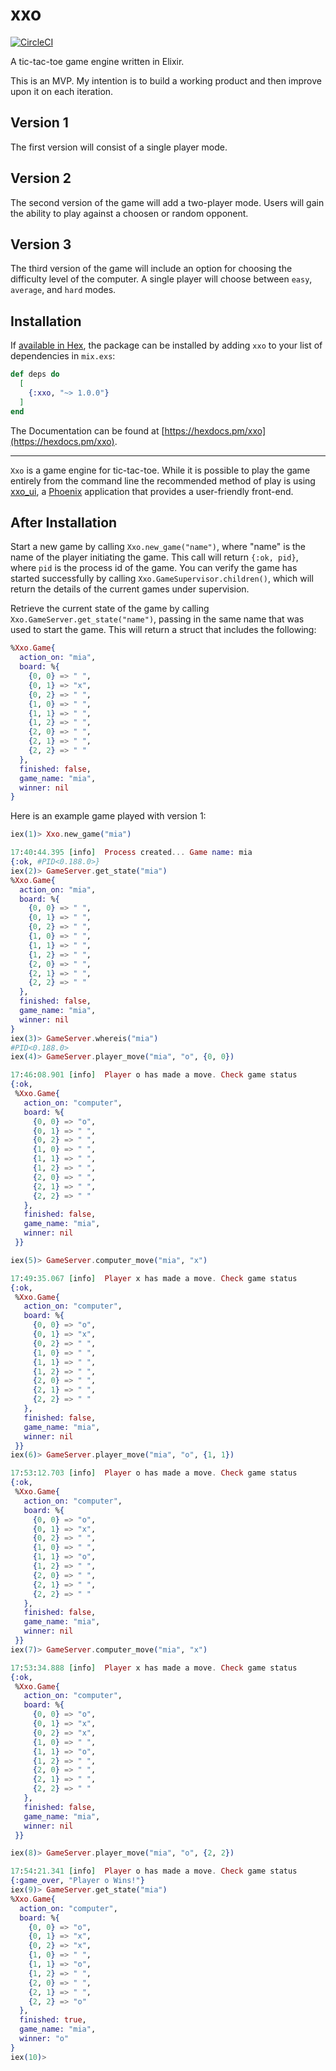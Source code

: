 # xxo

[![CircleCI](https://circleci.com/gh/EssenceOfChaos/xxo.svg?style=svg)](https://circleci.com/gh/EssenceOfChaos/xxo)

A tic-tac-toe game engine written in Elixir.

This is an MVP. My intention is to build a working product and then improve upon it on each iteration.

## Version 1

The first version will consist of a single player mode.

## Version 2

The second version of the game will add a two-player mode. Users will gain the ability to play against a choosen or random opponent.

## Version 3

The third version of the game will include an option for choosing the difficulty level of the computer. A single player will choose between `easy`, `average`, and `hard` modes.

## Installation

If [available in Hex](https://hex.pm/docs/publish), the package can be installed
by adding `xxo` to your list of dependencies in `mix.exs`:

```elixir
def deps do
  [
    {:xxo, "~> 1.0.0"}
  ]
end
```

The Documentation can be found at [https://hexdocs.pm/xxo](https://hexdocs.pm/xxo).

---

`Xxo` is a game engine for tic-tac-toe. While it is possible to play the game entirely from the command line the recommended method of play is using [xxo_ui](https://github.com/EssenceOfChaos/xxo_ui), a [Phoenix](https://phoenixframework.org/) application that provides a user-friendly front-end.

## After Installation

Start a new game by calling `Xxo.new_game("name")`, where "name" is the name of the player initiating the game. This call will return `{:ok, pid}`, where `pid` is the process id of the game. You can verify the game has started successfully by calling `Xxo.GameSupervisor.children()`, which will return the details of the current games under supervision.

Retrieve the current state of the game by calling `Xxo.GameServer.get_state("name")`, passing in the same name that was used to start the game. This will return a struct that includes the following:

```elixir
%Xxo.Game{
  action_on: "mia",
  board: %{
    {0, 0} => " ",
    {0, 1} => "x",
    {0, 2} => " ",
    {1, 0} => " ",
    {1, 1} => " ",
    {1, 2} => " ",
    {2, 0} => " ",
    {2, 1} => " ",
    {2, 2} => " "
  },
  finished: false,
  game_name: "mia",
  winner: nil
}
```

Here is an example game played with version 1:

```elixir
iex(1)> Xxo.new_game("mia")

17:40:44.395 [info]  Process created... Game name: mia
{:ok, #PID<0.188.0>}
iex(2)> GameServer.get_state("mia")
%Xxo.Game{
  action_on: "mia",
  board: %{
    {0, 0} => " ",
    {0, 1} => " ",
    {0, 2} => " ",
    {1, 0} => " ",
    {1, 1} => " ",
    {1, 2} => " ",
    {2, 0} => " ",
    {2, 1} => " ",
    {2, 2} => " "
  },
  finished: false,
  game_name: "mia",
  winner: nil
}
iex(3)> GameServer.whereis("mia")
#PID<0.188.0>
iex(4)> GameServer.player_move("mia", "o", {0, 0})

17:46:08.901 [info]  Player o has made a move. Check game status
{:ok,
 %Xxo.Game{
   action_on: "computer",
   board: %{
     {0, 0} => "o",
     {0, 1} => " ",
     {0, 2} => " ",
     {1, 0} => " ",
     {1, 1} => " ",
     {1, 2} => " ",
     {2, 0} => " ",
     {2, 1} => " ",
     {2, 2} => " "
   },
   finished: false,
   game_name: "mia",
   winner: nil
 }}

iex(5)> GameServer.computer_move("mia", "x")

17:49:35.067 [info]  Player x has made a move. Check game status
{:ok,
 %Xxo.Game{
   action_on: "computer",
   board: %{
     {0, 0} => "o",
     {0, 1} => "x",
     {0, 2} => " ",
     {1, 0} => " ",
     {1, 1} => " ",
     {1, 2} => " ",
     {2, 0} => " ",
     {2, 1} => " ",
     {2, 2} => " "
   },
   finished: false,
   game_name: "mia",
   winner: nil
 }}
iex(6)> GameServer.player_move("mia", "o", {1, 1})

17:53:12.703 [info]  Player o has made a move. Check game status
{:ok,
 %Xxo.Game{
   action_on: "computer",
   board: %{
     {0, 0} => "o",
     {0, 1} => "x",
     {0, 2} => " ",
     {1, 0} => " ",
     {1, 1} => "o",
     {1, 2} => " ",
     {2, 0} => " ",
     {2, 1} => " ",
     {2, 2} => " "
   },
   finished: false,
   game_name: "mia",
   winner: nil
 }}
iex(7)> GameServer.computer_move("mia", "x")

17:53:34.888 [info]  Player x has made a move. Check game status
{:ok,
 %Xxo.Game{
   action_on: "computer",
   board: %{
     {0, 0} => "o",
     {0, 1} => "x",
     {0, 2} => "x",
     {1, 0} => " ",
     {1, 1} => "o",
     {1, 2} => " ",
     {2, 0} => " ",
     {2, 1} => " ",
     {2, 2} => " "
   },
   finished: false,
   game_name: "mia",
   winner: nil
 }}

iex(8)> GameServer.player_move("mia", "o", {2, 2})

17:54:21.341 [info]  Player o has made a move. Check game status
{:game_over, "Player o Wins!"}
iex(9)> GameServer.get_state("mia")
%Xxo.Game{
  action_on: "computer",
  board: %{
    {0, 0} => "o",
    {0, 1} => "x",
    {0, 2} => "x",
    {1, 0} => " ",
    {1, 1} => "o",
    {1, 2} => " ",
    {2, 0} => " ",
    {2, 1} => " ",
    {2, 2} => "o"
  },
  finished: true,
  game_name: "mia",
  winner: "o"
}
iex(10)>
```
